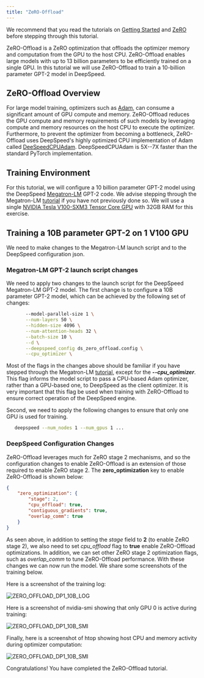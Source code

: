 ```yaml
---
title: "ZeRO-Offload"
---
```

We recommend that you read the tutorials on [Getting Started](/getting-started/)  and [ZeRO](/zero/) before stepping through this tutorial.

ZeRO-Offload is a ZeRO optimization that offloads the optimizer memory and computation from the GPU to the host CPU. ZeRO-Offload enables large models with up to 13 billion parameters to be efficiently trained on a single GPU. In this tutorial we will use ZeRO-Offload to train a 10-billion parameter GPT-2 model in DeepSpeed.

## ZeRO-Offload Overview
For large model training, optimizers such as [Adam](https://arxiv.org/abs/1412.6980), can consume a significant amount of GPU compute and memory. ZeRO-Offload reduces the GPU compute and memory requirements of such models by leveraging compute and memory resources on the host CPU  to execute the optimizer. Furthermore, to prevent the optimizer from becoming a bottleneck, ZeRO-Offload uses DeepSpeed's highly optimized CPU implementation of Adam called [DeeSpeedCPUAdam](https://github.com/microsoft/DeepSpeed/tree/master/deepspeed/ops/adam). DeepSpeedCPUAdam is 5X--7X faster than the standard PyTorch implementation.

## Training Environment
For this tutorial, we will configure a 10 billion parameter GPT-2 model using the DeepSpeed [Megatron-LM](https://github.com/microsoft/DeepSpeedExamples/tree/master/Megatron-LM) GPT-2 code. We advise stepping through the Megatron-LM [tutorial](/megatron/) if you have not previously done so. We will use a single [NVIDIA Tesla V100-SXM3 Tensor Core GPU](https://www.nvidia.com/en-us/data-center/v100/) with 32GB RAM for this exercise.

## Training a 10B parameter GPT-2 on 1 V100 GPU
We need to make changes to the Megatron-LM launch script and to the DeepSpeed configuration json.

### Megatron-LM GPT-2 launch script changes
We need to apply two changes to the launch script for the DeepSpeed Megatron-LM GPT-2 model. The first change is to configure a 10B parameter GPT-2 model, which can be achieved by the following set of changes:

```bash
       --model-parallel-size 1 \
       --num-layers 50 \
       --hidden-size 4096 \
       --num-attention-heads 32 \
       --batch-size 10 \
       --d \
       --deepspeed_config ds_zero_offload.config \
       --cpu_optimizer \
```

Most of the flags in the changes above should be familiar if you have stepped through the Megatron-LM [tutorial](/megatron/), except for the **_--cpu_optimizer_**. This flag informs the model script to pass a CPU-based Adam optimizer, rather than a GPU-based one, to DeepSpeed as the client optimizer. It is very important that this flag be used when training with ZeRO-Offload to ensure correct operation of the DeepSpeed engine.  

Second, we need to apply the following changes to ensure that only one GPU is used for training.
```bash
   deepspeed --num_nodes 1 --num_gpus 1 ...
```

### DeepSpeed Configuration Changes
ZeRO-Offload leverages much for ZeRO stage 2 mechanisms, and so the configuration changes to enable ZeRO-Offload is an extension of those required to enable ZeRO stage 2. The **zero_optimization** key to enable ZeRO-Offload is shown below:

```json
{
    "zero_optimization": {
        "stage": 2,
        "cpu_offload": true,
        "contiguous_gradients": true,
        "overlap_comm": true
    }
}
```

As seen above, in addition to setting the _stage_ field to **2** (to enable ZeRO stage 2), we also need to set _cpu_offload_ flag to **true** enable ZeRO-Offload optimizations. In addition, we can  set other ZeRO stage 2 optimization flags, such as _overlap_comm_ to tune ZeRO-Offload performance.  With these changes we can now run the model. We share some screenshots of the training below.

Here is a screenshot of the training log:

![ZERO_OFFLOAD_DP1_10B_LOG](/assets/images/zero_offload_dp1_10B_log.png)

Here is a screenshot of nvidia-smi showing that only GPU 0 is active during training:

![ZERO_OFFLOAD_DP1_10B_SMI](/assets/images/zero_offload_dp1_10B_smi.png)

Finally, here is a screenshot of htop showing host CPU and memory activity during optimizer computation:

![ZERO_OFFLOAD_DP1_10B_SMI](/assets/images/zero_offload_dp1_10B_cpu.png)

Congratulations! You have completed the ZeRO-Offload tutorial.

